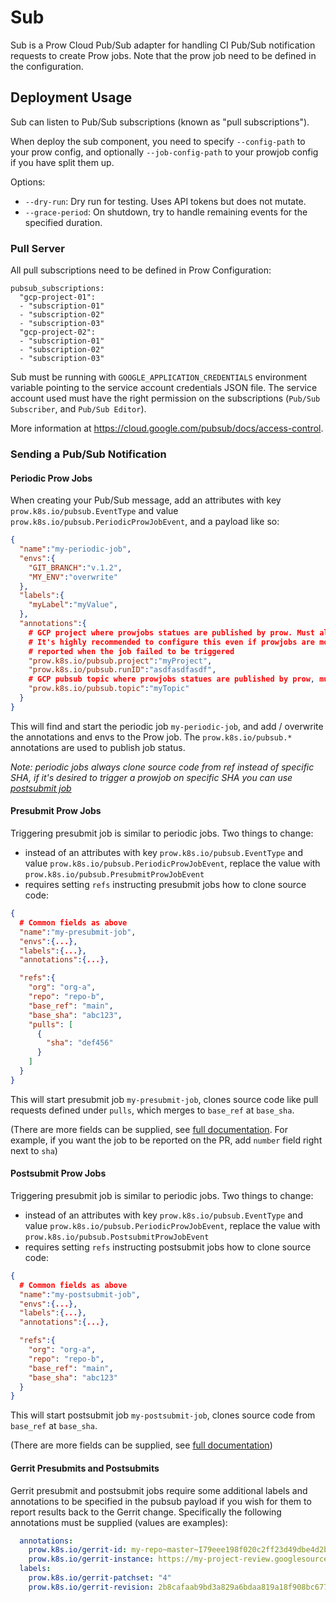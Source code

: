 # Sub

Sub is a Prow Cloud Pub/Sub adapter for handling CI Pub/Sub notification requests to create Prow jobs.
Note that the prow job need to be defined in the configuration.

## Deployment Usage

Sub can listen to Pub/Sub subscriptions (known as "pull subscriptions").

When deploy the sub component, you need to specify `--config-path` to your prow config, and optionally
`--job-config-path` to your prowjob config if you have split them up.

Options:

- `--dry-run`: Dry run for testing. Uses API tokens but does not mutate.
- `--grace-period`: On shutdown, try to handle remaining events for the specified duration.

### Pull Server

All pull subscriptions need to be defined in Prow Configuration:

```
pubsub_subscriptions:
  "gcp-project-01":
  - "subscription-01"
  - "subscription-02"
  - "subscription-03"
  "gcp-project-02":
  - "subscription-01"
  - "subscription-02"
  - "subscription-03"
```

Sub must be running with `GOOGLE_APPLICATION_CREDENTIALS` environment variable pointing to the service
account credentials JSON file. The service account used must have the right permission on the
subscriptions (`Pub/Sub Subscriber`, and `Pub/Sub Editor`).

More information at https://cloud.google.com/pubsub/docs/access-control.

### Sending a Pub/Sub Notification

#### Periodic Prow Jobs

When creating your Pub/Sub message, add an attributes with key `prow.k8s.io/pubsub.EventType`
and value `prow.k8s.io/pubsub.PeriodicProwJobEvent`, and a payload like so:

```json
{
  "name":"my-periodic-job",
  "envs":{
    "GIT_BRANCH":"v.1.2",
    "MY_ENV":"overwrite"
  },
  "labels":{
    "myLabel":"myValue",
  },
  "annotations":{
    # GCP project where prowjobs statues are published by prow. Must also provide "prow.k8s.io/pubsub.topic" to take effect.
    # It's highly recommended to configure this even if prowjobs are monitorings by other means, since this is also where errors are
    # reported when the job failed to be triggered
    "prow.k8s.io/pubsub.project":"myProject",
    "prow.k8s.io/pubsub.runID":"asdfasdfasdf",
    # GCP pubsub topic where prowjobs statues are published by prow, must be a different topic from where this payload is published to
    "prow.k8s.io/pubsub.topic":"myTopic"
  }
}
```

This will find and start the periodic job `my-periodic-job`, and add / overwrite the
annotations and envs to the Prow job. The `prow.k8s.io/pubsub.*` annotations are
used to publish job status.

_Note: periodic jobs always clone source code from ref instead of specific SHA, if it's desired to trigger a prowjob on specific SHA you can use [postsubmit job](#postsubmit-prow-jobs)_

#### Presubmit Prow Jobs

Triggering presubmit job is similar to periodic jobs. Two things to change:

- instead of an attributes with key `prow.k8s.io/pubsub.EventType` and value
  `prow.k8s.io/pubsub.PeriodicProwJobEvent`, replace the value with `prow.k8s.io/pubsub.PresubmitProwJobEvent`
- requires setting `refs` instructing presubmit jobs how to clone source code:

```json
{
  # Common fields as above
  "name":"my-presubmit-job",
  "envs":{...},
  "labels":{...},
  "annotations":{...},

  "refs":{
    "org": "org-a",
    "repo": "repo-b",
    "base_ref": "main",
    "base_sha": "abc123",
    "pulls": [
      {
        "sha": "def456"
      }
    ]
  }
}
```

This will start presubmit job `my-presubmit-job`, clones source code like pull requests
defined under `pulls`, which merges to `base_ref` at `base_sha`.

(There are more fields can be supplied, see [full documentation](https://github.com/kubernetes/test-infra/blob/18678b3b8f4bc7c51475f41964927ff7e635f3b9/prow/apis/prowjobs/v1/types.go#L883). For example, if you want the job to be reported on the PR, add `number` field right next to `sha`)

#### Postsubmit Prow Jobs

Triggering presubmit job is similar to periodic jobs. Two things to change:

- instead of an attributes with key `prow.k8s.io/pubsub.EventType` and value
  `prow.k8s.io/pubsub.PeriodicProwJobEvent`, replace the value with `prow.k8s.io/pubsub.PostsubmitProwJobEvent`
- requires setting `refs` instructing postsubmit jobs how to clone source code:

```json
{
  # Common fields as above
  "name":"my-postsubmit-job",
  "envs":{...},
  "labels":{...},
  "annotations":{...},

  "refs":{
    "org": "org-a",
    "repo": "repo-b",
    "base_ref": "main",
    "base_sha": "abc123"
  }
}
```

This will start postsubmit job `my-postsubmit-job`, clones source code from `base_ref`
at `base_sha`.

(There are more fields can be supplied, see [full documentation](https://github.com/kubernetes/test-infra/blob/18678b3b8f4bc7c51475f41964927ff7e635f3b9/prow/apis/prowjobs/v1/types.go#L883))

#### Gerrit Presubmits and Postsubmits

Gerrit presubmit and postsubmit jobs require some additional labels and annotations to be specified in the pubsub payload if you wish for them to report results back to the Gerrit change. Specifically the following annotations must be supplied (values are examples):

```yaml
  annotations:
    prow.k8s.io/gerrit-id: my-repo~master~I79eee198f020c2ff23d49dbe4d2b2ef7cdc4091b
    prow.k8s.io/gerrit-instance: https://my-project-review.googlesource.com
  labels:
    prow.k8s.io/gerrit-patchset: "4"
    prow.k8s.io/gerrit-revision: 2b8cafaab9bd3a829a6bdaa819a18f908bc677ca
```
